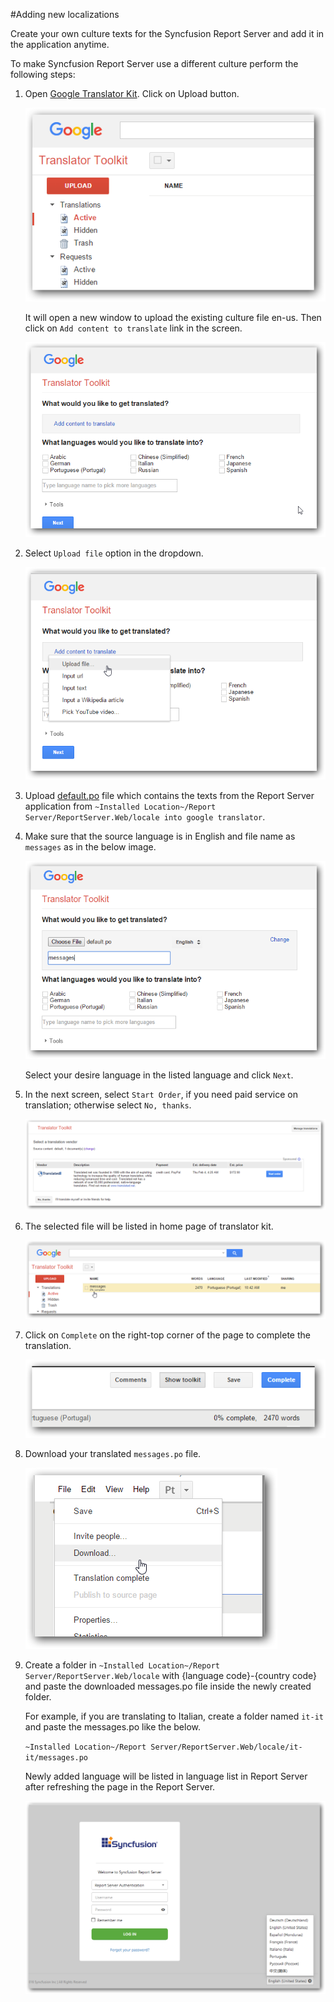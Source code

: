 #Adding new localizations



Create your own culture texts for the Syncfusion Report Server and add it in the application anytime.

To make Syncfusion Report Server use a different culture perform the following steps:

1. Open [Google Translator Kit](https://translate.google.com/toolkit). Click on Upload button.

    ![Open Google Translator Kit](images/add-localization-1.png)

    It will open a new window to upload the existing culture file en-us. Then click on `Add content to translate` link in the screen.
    
    ![Add content to translate](images/add-localization-2.png)
 
2. Select `Upload file` option in the dropdown.

    ![Upload](images/add-localization-3.png)
 
3. Upload [default.po](locale/default.po) file which contains the texts from the Report Server application from `~Installed Location~/Report Server/ReportServer.Web/locale into google translator`.

4. Make sure that the source language is in English and file name as `messages` as in the below image.

    ![Source Language](images/add-localization-4.png)
    
    Select your desire language in the listed language and click `Next`.
    
5. In the next screen, select `Start Order`, if you need paid service on translation; otherwise select `No, thanks`.

    ![Start Order or No thanks](images/add-localization-5.png)
 
6. The selected file will be listed in home page of translator kit.

    ![Translator Home page](images/add-localization-6.png)
 
7. Click on `Complete` on the right-top corner of the page to complete the translation.

    ![Complete](images/add-localization-7.png)
 
8. Download your translated `messages.po` file.

    ![Download Messages.po](images/add-localization-8.png)
 
9. Create a folder in `~Installed Location~/Report Server/ReportServer.Web/locale` with {language code}-{country code} and paste the downloaded messages.po file inside the newly created folder.

    For example, if you are translating to Italian, create a folder named `it-it` and paste the messages.po like the below.
    
    `~Installed Location~/Report Server/ReportServer.Web/locale/it-it/messages.po`
    
    Newly added language will be listed in language list in Report Server after refreshing the page in the Report Server.
    
    ![New Languages](images/add-localization-9.png)